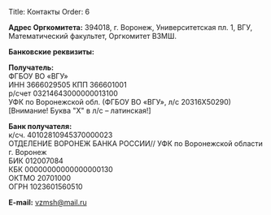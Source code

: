 Title: Контакты
Order: 6

**Адрес Оргкомитета:** 394018, г. Воронеж, Университетская пл. 1, ВГУ, Математический факультет, Оргкомитет ВЗМШ.

**Банковские реквизиты:**

**Получатель:**  
ФГБОУ ВО «ВГУ»  
ИНН 3666029505 КПП 366601001  
р/счет 03214643000000013100  
УФК по Воронежской обл. (ФГБОУ ВО «ВГУ», л/с 20316Х50290)  
[Внимание! Буква "X" в л/с – латинская!]

**Банк получателя:**  
к/сч. 40102810945370000023  
ОТДЕЛЕНИЕ ВОРОНЕЖ БАНКА РОССИИ// УФК по Воронежской области г. Воронеж  
БИК 012007084  
КБК 00000000000000000130  
ОКТМО 20701000  
ОГРН 1023601560510  

**E-mail:** [vzmsh@mail.ru](mailto:vzmsh@mail.ru)
